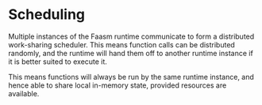 # Scheduling

Multiple instances of the Faasm runtime communicate to form a distributed 
work-sharing scheduler. This means function calls can be distributed randomly, 
and the runtime will hand them off to another runtime instance if it is better 
suited to execute it. 

This means functions will always be run by the same runtime instance, and hence 
able to share local in-memory state, provided resources are available.